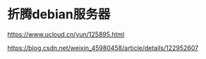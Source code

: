 
# 折腾debian服务器

https://www.ucloud.cn/yun/125895.html

https://blog.csdn.net/weixin_45980458/article/details/122952607